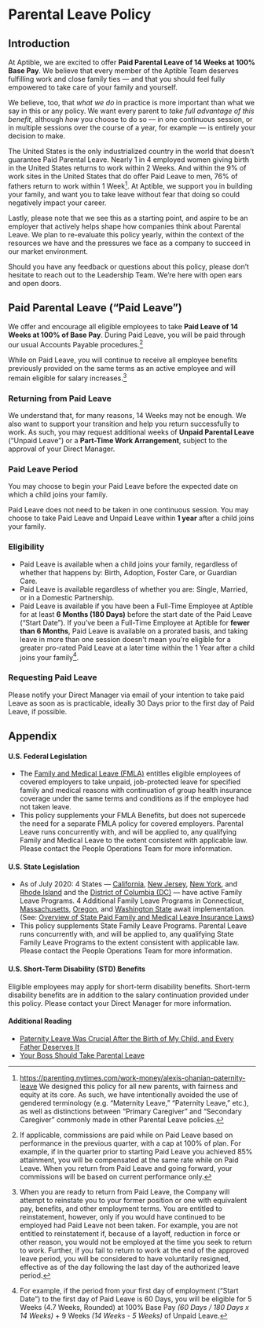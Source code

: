 # Parental Leave Policy
## Introduction
At Aptible, we are excited to offer **Paid Parental Leave of 14 Weeks at 100% Base Pay**. We believe that every member of the Aptible Team deserves fulfilling work and close family ties — and that you should feel fully empowered to take care of your family and yourself.

We believe, too, that *what we do* in practice is more important than what we say in this or any policy. We want every parent to *take full advantage of this benefit*, although *how* you choose to do so — in one continuous session, or in multiple sessions over the course of a year, for example — is entirely your decision to make.

The United States is the only industrialized country in the world that doesn’t guarantee Paid Parental Leave. Nearly 1 in 4 employed women giving birth in the United States returns to work within 2 Weeks. And within the 9% of work sites in the United States that do offer Paid Leave to men, 76% of fathers return to work within 1 Week[^1]. At Aptible, we support you in building your family, and want you to take leave without fear that doing so could negatively impact your career.
[^1]:https://parenting.nytimes.com/work-money/alexis-ohanian-paternity-leave
We designed this policy for all new parents, with fairness and equity at its core. As such, we have intentionally avoided the use of gendered terminology (e.g. “Maternity Leave,” “Paternity Leave,” etc.), as well as distinctions between “Primary Caregiver” and “Secondary Caregiver” commonly made in other Parental Leave policies.

Lastly, please note that we see this as a starting point, and aspire to be an employer that actively helps shape how companies think about Parental Leave. We plan to re-evaluate this policy yearly, within the context of the resources we have and the pressures we face as a company to succeed in our market environment.

Should you have any feedback or questions about this policy, please don’t hesitate to reach out to the Leadership Team. We’re here with open ears and open doors.
## Paid Parental Leave (“Paid Leave”)
We offer and encourage all eligible employees to take **Paid Leave of 14 Weeks at 100% of Base Pay**. During Paid Leave, you will be paid through our usual Accounts Payable procedures.[^2]
[^2]:If applicable, commissions are paid while on Paid Leave based on performance in the previous quarter, with a cap at 100% of plan. For example, if in the quarter prior to starting Paid Leave you achieved 85% attainment, you will be compensated at the same rate while on Paid Leave. When you return from Paid Leave and going forward, your commissions will be based on current performance only.

While on Paid Leave, you will continue to receive all employee benefits previously provided on the same terms as an active employee and will remain eligible for salary increases.[^3]
[^3]:When you are ready to return from Paid Leave, the Company will attempt to reinstate you​ to your former position or one with equivalent pay, benefits, and other employment terms. You are entitled to reinstatement, however, only if you would have continued to be employed had Paid Leave not been taken. For example, you are not entitled to reinstatement if, because of a layoff, reduction in force or other reason, you would not be employed at the time you seek to return to work. Further, if you fail to return to work at the end of the approved leave period, you will be considered to have voluntarily resigned, effective as of the day following the last day of the authorized leave period.
### Returning from Paid Leave
We understand that, for many reasons, 14 Weeks may not be enough. We also want to support your transition and help you return successfully to work. As such, you may request additional weeks of **Unpaid Parental Leave** (“Unpaid Leave”) or a **Part-Time Work Arrangement**, subject to the approval of your Direct Manager.
### Paid Leave Period
You may choose to begin your Paid Leave before the expected date on which a child joins your family.

Paid Leave does not need to be taken in one continuous session. You may choose to take Paid Leave and Unpaid Leave within **1 year** after a child joins your family.
### Eligibility
- Paid Leave is available when a child joins your family, regardless of whether that happens by: Birth, Adoption, Foster Care, or Guardian Care.
- Paid Leave is available regardless of whether you are: Single, Married, or in a Domestic Partnership.
- Paid Leave is available if you have been a Full-Time Employee at Aptible for at least **6 Months (180 Days)** before the start date of the Paid Leave (“Start Date”). If you’ve been a Full-Time Employee at Aptible for **fewer than 6 Months**, Paid Leave is available on a prorated basis, and taking leave in more than one session doesn't mean you're eligible for a greater pro-rated Paid Leave at a later time within the 1 Year after a child joins your family[^4].
[^4]:For example, if the period from your first day of employment (“Start Date”) to the first day of Paid Leave is 60 Days, you will be eligible for 5 Weeks (4.7 Weeks, Rounded) at 100% Base Pay *(60 Days / 180 Days x 14 Weeks)* + 9 Weeks *(14 Weeks - 5 Weeks)* of Unpaid Leave.
### Requesting Paid Leave
Please notify your Direct Manager via email of your intention to take paid Leave as soon as is practicable, ideally 30 Days prior to the first day of Paid Leave, if possible.
## Appendix
#### U.S. Federal Legislation
- The [Family and Medical Leave (FMLA)](https://www.dol.gov/agencies/whd/fmla) entitles eligible employees of covered employers to take unpaid, job-protected leave for specified family and medical reasons with continuation of group health insurance coverage under the same terms and conditions as if the employee had not taken leave. 
- This policy supplements your FMLA Benefits, but does not supercede the need for a separate FMLA policy for covered employers. ​Parental Leave runs concurrently with, and will be applied to, any qualifying Family and Medical Leave to the extent consistent with applicable law. Please contact the People Operations Team for more information.
#### U.S. State Legislation
- As of July 2020: 4 States — [California](https://www.edd.ca.gov/disability/about_pfl.htm), [New Jersey](https://myleavebenefits.nj.gov/worker/fli/), [New York](https://paidfamilyleave.ny.gov/), and [Rhode Island](http://ripaidleave.net/) and the [District of Columbia (DC)](https://does.dc.gov/page/dc-paid-family-leave) — have active Family Leave Programs. 4 Additional Family Leave Programs in Connecticut, [Massachusetts](https://www.mass.gov/guides/a-guide-to-paid-family-and-medical-leave-for-massachusetts-workers), [Oregon](https://olis.leg.state.or.us/liz/2019R1/Downloads/MeasureDocument/HB2005/Enrolled), and [Washington State](https://www.lni.wa.gov/WorkplaceRights/LeaveBenefits/FamilyCare/ESD/default.asp) await implementation. (See: [Overview of State Paid Family and Medical Leave Insurance Laws](http://www.nationalpartnership.org/our-work/resources/workplace/paid-leave/state-paid-family-leave-laws.pdf))
- This policy supplements State Family Leave Programs. ​Parental Leave runs concurrently with, and will be applied to, any qualifying State Family Leave Programs to the extent consistent with applicable law. Please contact the People Operations Team for more information.
#### U.S. Short-Term Disability (STD) Benefits
Eligible employees may apply for short-term disability benefits. Short-term disability benefits are in addition to the salary continuation provided under this policy. Please contact your Direct Manager for more information.
#### Additional Reading
- [Paternity Leave Was Crucial After the Birth of My Child, and Every Father Deserves It](https://parenting.nytimes.com/work-money/alexis-ohanian-paternity-leave)
- [Your Boss Should Take Parental Leave](https://www.nytimes.com/2019/08/13/parenting/parental-family-leave.html)
